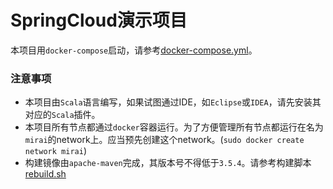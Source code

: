 # SpringCloud演示项目

本项目用`docker-compose`启动，请参考[docker-compose.yml](https://github.com/yingzhuo/spring-cloud-examples/blob/master/.docker-compose/docker-compose.yml)。

### 注意事项

* 本项目由`Scala`语言编写，如果试图通过IDE，如`Eclipse`或`IDEA`，请先安装其对应的`Scala`插件。
* 本项目所有节点都通过`docker`容器运行。为了方便管理所有节点都运行在名为`mirai`的network上。应当预先创建这个network。(`sudo docker create network mirai`)
* 构建镜像由`apache-maven`完成，其版本号不得低于`3.5.4`。请参考构建脚本[rebuild.sh](https://github.com/yingzhuo/spring-cloud-examples/blob/master/rebuild.sh)
